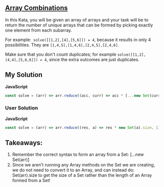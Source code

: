 ## [Array Combinations](https://www.codewars.com/kata/59e66e48fc3c499ec5000103)

In this Kata, you will be given an array of arrays and your task will be to return the number of unique arrays that can be formed by picking exactly one element from each subarray.

For example:` solve([[1,2],[4],[5,6]]) = 4`, because it results in only 4 possibilities. They are `[1,4,5],[1,4,6],[2,4,5],[2,4,6]`.

Make sure that you don't count duplicates; for example `solve([[1,2],[4,4],[5,6,6]]) = 4`, since the extra outcomes are just duplicates.

## My Solution

**JavaScript**

```js
const solve = (arr) => arr.reduce((acc, curr) => acc * [...new Set(curr)].length, 1);
```

### User Solution

**JavaScript**

```js
const solve = (arr) => arr.reduce((res, a) => res * new Set(a).size, 1);
```

## Takeaways:

1. Remember the correct syntax to form an array from a Set:
   [...new Set(arr)]
2. Since we aren't running any Array methods on the Set we are creating, we do not need to convert it to an Array, and can instead do: Set(arr).size to get the size of a Set rather than the length of an Array formed from a Set!
